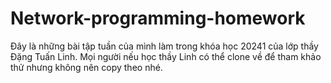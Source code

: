 # Network-programming-homework

Đây là những bài tập tuần của mình làm trong khóa học 20241 của lớp thầy Đặng Tuấn Linh. Mọi người nếu học thầy Linh có thể clone về để tham khảo thử nhưng không nên copy theo nhé.
